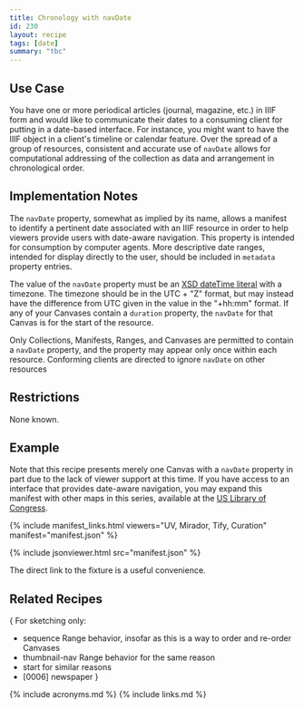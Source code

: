 ```yaml
---
title: Chronology with navDate
id: 230
layout: recipe
tags: [date]
summary: "tbc"
---
```


## Use Case

You have one or more periodical articles (journal, magazine, etc.) in IIIF form and would like to communicate their dates to a consuming client for putting in a date-based interface. For instance, you might want to have the IIIF object in a client's timeline or calendar feature. Over the spread of a group of resources, consistent and accurate use of `navDate` allows for computational addressing of the collection as data and arrangement in chronological order.

## Implementation Notes

The `navDate` property, somewhat as implied by its name, allows a manifest to identify a pertinent date associated with an IIIF resource in order to help viewers provide users with date-aware navigation. This property is intended for consumption by computer agents. More descriptive date ranges, intended for display directly to the user, should be included in `metadata` property entries.

The value of the `navDate` property must be an [XSD dateTime literal](https://www.w3.org/TR/xmlschema11-2/#dateTime) with a timezone. The timezone should be in the UTC + "Z" format, but may instead have the difference from UTC given in the value in the "+hh:mm" format. If any of your Canvases contain a `duration` property, the `navDate` for that Canvas is for the start of the resource.

Only Collections, Manifests, Ranges, and Canvases are permitted to contain a `navDate` property, and the property may appear only once within each resource. Conforming clients are directed to ignore `navDate` on other resources

## Restrictions

None known.

## Example

Note that this recipe presents merely one Canvas with a `navDate` property in part due to the lack of viewer support at this time. If you have access to an interface that provides date-aware navigation, you may expand this manifest with other maps in this series, available at the [US Library of Congress](https://www.loc.gov/maps/?q=Chesapeake+and+Ohio+Canal&fa=contributor%3Aunited+states.+national+park+service&st=list&c=100).

{% include manifest_links.html viewers="UV, Mirador, Tify, Curation" manifest="manifest.json" %}

{% include jsonviewer.html src="manifest.json" %}

The direct link to the fixture is a useful convenience.

## Related Recipes

{ For sketching only: 
* sequence Range behavior, insofar as this is a way to order and re-order Canvases
* thumbnail-nav Range behavior for the same reason
* start for similar reasons
* [0006] newspaper
}

{% include acronyms.md %}
{% include links.md %}


